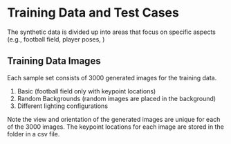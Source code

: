 # Training Data and Test Cases
The synthetic data is divided up into areas that focus on specific aspects (e.g., football field, player poses, )

## Training Data Images

Each sample set consists of 3000 generated images for the training data.

1. Basic (football field only with keypoint locations)
2. Random Backgrounds (random images are placed in the background)
3. Different lighting configurations

Note the view and orientation of the generated images are unique for each of the 3000 images. The keypoint locations for each image are stored in the folder in a csv file.


